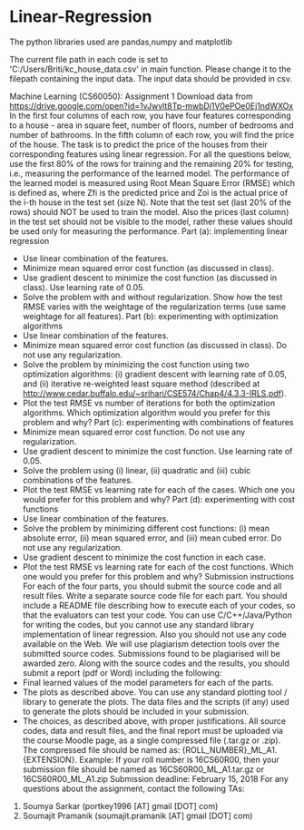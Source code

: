 # Linear-Regression


The python libraries used are pandas,numpy and matplotlib

The current file path in each code is set to 'C:/Users/Briti/kc_house_data.csv' in main function.
Please change it to the filepath containing the input data. The input data should be provided in csv.


Machine Learning (CS60050): Assignment 1
Download data from
https://drive.google.com/open?id=1vJwvlt8Tp-mwbDj1V0ePOe0Ej1ndWXOx
In the first four columns of each row, you have four features corresponding to a house -
area in square feet, number of floors, number of bedrooms and number of bathrooms. In the
fifth column of each row, you will find the price of the house. The task is to predict the price
of the houses from their corresponding features using linear regression.
For all the questions below, use the first 80% of the rows for training and the remaining
20% for testing, i.e., measuring the performance of the learned model. ​The performance
of the learned model is measured using Root Mean Square Error (RMSE) which is defined
as,
where Zfi
is the predicted price and Zoi
is the actual price of the i-th house in the test set (size
N). Note that the test set (last 20% of the rows) should NOT be used to train the model. Also
the prices (last column) in the test set should not be visible to the model, rather these values
should be used only for measuring the performance.
Part (a): implementing linear regression
- Use linear combination of the features.
- Minimize mean squared error cost function (as discussed in class).
- Use gradient descent to minimize the cost function (as discussed in class). Use
learning rate of 0.05.
- Solve the problem with and without regularization. Show how the test RMSE varies
with the weightage of the regularization terms (use same weightage for all features).
Part (b): experimenting with optimization algorithms
- Use linear combination of the features.
- Minimize mean squared error cost function (as discussed in class). Do not use any
regularization.
- Solve the problem by minimizing the cost function using two optimization algorithms:
(i) gradient descent with learning rate of 0.05, and (ii) iterative re-weighted least
square method (described at
http://www.cedar.buffalo.edu/~srihari/CSE574/Chap4/4.3.3-IRLS.pdf).
- Plot the test RMSE vs number of iterations for both the optimization algorithms.
Which optimization algorithm would you prefer for this problem and why?
Part (c): experimenting with combinations of features
- Minimize mean squared error cost function. Do not use any regularization.
- Use gradient descent to minimize the cost function. Use learning rate of 0.05.
- Solve the problem using (i) linear, (ii) quadratic and (iii) cubic combinations of the
features.
- Plot the test RMSE vs learning rate for each of the cases. Which one you would
prefer for this problem and why?
Part (d): experimenting with cost functions
- Use linear combination of the features.
- Solve the problem by minimizing different cost functions: (i) mean absolute error, (ii)
mean squared error, and (iii) mean cubed error. Do not use any regularization.
- Use gradient descent to minimize the cost function in each case.
- Plot the test RMSE vs learning rate for each of the cost functions. Which one would
you prefer for this problem and why?
Submission instructions
For each of the four parts, you should submit the source code and all result files. Write a
separate source code file for each part. You should include a README file describing how
to execute each of your codes, so that the evaluators can test your code.
You can use C/C++/Java/Python for writing the codes, but you cannot use any
standard library implementation of linear regression. Also you should not use any
code available on the Web. We will use plagiarism detection tools over the submitted
source codes. Submissions found to be plagiarised will be awarded zero.
Along with the source codes and the results, you should submit a report (pdf or Word)
including the following:
- Final learned values of the model parameters for each of the parts.
- The plots as described above. You can use any standard plotting tool / library to
generate the plots. The data files and the scripts (if any) used to generate the plots
should be included in your submission.
- The choices, as described above, with proper justifications.
All source codes, data and result files, and the final report must be uploaded via the course
Moodle page, as a single compressed file (.tar.gz or .zip). The compressed file should be
named as: {ROLL_NUMBER}_ML_A1.{EXTENSION}.
Example: If your roll number is 16CS60R00, then your submission file should be named as
16CS60R00_ML_A1.tar.gz or 16CS60R00_ML_A1.zip
Submission deadline: February 15, 2018
For any questions about the assignment, contact the following TAs:
1. Soumya Sarkar (portkey1996 [AT] gmail [DOT] com)
2. Soumajit Pramanik (soumajit.pramanik [AT] gmail [DOT] com)
